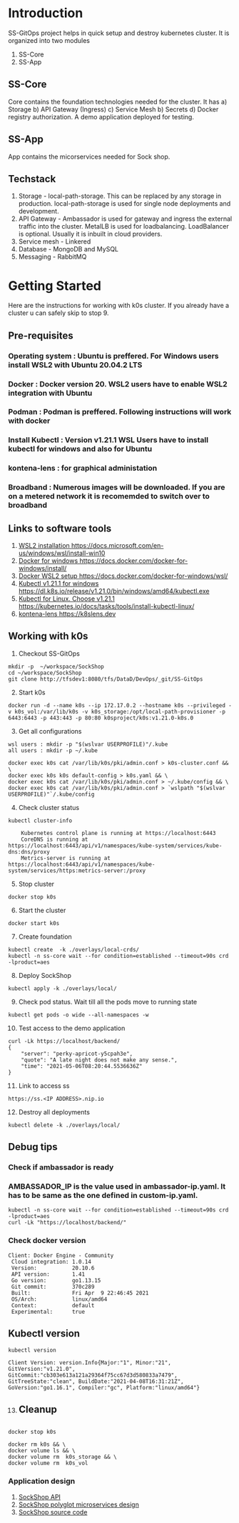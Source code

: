 # Introduction 
SS-GitOps project helps in quick setup and destroy  kubernetes cluster.
It is organized into two modules
1. SS-Core
2. SS-App

## SS-Core
Core contains the foundation technologies needed for the cluster.
It has a) Storage b) API Gateway (Ingress) c) Service Mesh b) Secrets d) Docker registry authorization.
A demo application deployed for testing.

## SS-App
App contains the micorservices needed for Sock shop.

## Techstack
1. Storage - local-path-storage. This can be replaced by any storage in production. local-path-storage is used for single node deployments and development.
2. API Gateway - Ambassador is used for gateway and ingress the external traffic into the cluster. MetalLB is used for loadbalancing. LoadBalancer is optional. Usually it is inbuilt in cloud providers. 
3. Service mesh - Linkered 
4. Database - MongoDB and MySQL
5. Messaging - RabbitMQ


# Getting Started
Here are the instructions for working with k0s cluster. If you already have a cluster u can safely skip to stop 9.

## Pre-requisites
### **Operating system** : Ubuntu is preffered. For Windows users install WSL2 with Ubuntu 20.04.2 LTS

### **Docker** : Docker version 20. WSL2 users have to enable WSL2 integration with Ubuntu

### **Podman** : Podman is preffered. Following instructions will work with docker

### **Install Kubectl** : **Version v1.21.1** WSL Users have to install kubectl for windows and also for Ubuntu

### **kontena-lens** : for graphical administation
### **Broadband** : Numerous images will be downloaded. If you are on a metered network it is recomemded to switch over to broadband

## Links to software tools
1. [WSL2 installation https://docs.microsoft.com/en-us/windows/wsl/install-win10 ](https://docs.microsoft.com/en-us/windows/wsl/install-win10 "WSL2 Ubuntu")
2. [Docker for windows https://docs.docker.com/docker-for-windows/install/ ](https://docs.docker.com/docker-for-windows/install/ "Docker for windows 10")
3. [Docker WSL2 setup  https://docs.docker.com/docker-for-windows/wsl/ ](https://docs.docker.com/docker-for-windows/wsl/ "Docker for WSL2")
3. [Kubectl v1.21.1 for windows https://dl.k8s.io/release/v1.21.0/bin/windows/amd64/kubectl.exe ](https://dl.k8s.io/release/v1.21.0/bin/windows/amd64/kubectl.exe "Kubectl for windows")
4. [Kubectl for Linux. Choose v1.21.1 https://kubernetes.io/docs/tasks/tools/install-kubectl-linux/ ](https://kubernetes.io/docs/tasks/tools/install-kubectl-linux/ "Kubectl for Linux")
5. [kontena-lens https://k8slens.dev ](https://k8slens.dev "kontena-lens")


## Working with k0s 

1. Checkout SS-GitOps 
```
mkdir -p  ~/workspace/SockShop
cd ~/workspace/SockShop
git clone http://tfsdev1:8080/tfs/DataD/DevOps/_git/SS-GitOps
```

2. Start k0s
```
docker run -d --name k0s --ip 172.17.0.2 --hostname k0s --privileged -v k0s_vol:/var/lib/k0s -v k0s_storage:/opt/local-path-provisioner -p 6443:6443 -p 443:443 -p 80:80 k0sproject/k0s:v1.21.0-k0s.0
```
3. Get all configurations
```
wsl users : mkdir -p "$(wslvar USERPROFILE)"/.kube
all users : mkdir -p ~/.kube

docker exec k0s cat /var/lib/k0s/pki/admin.conf > k0s-cluster.conf && \
docker exec k0s k0s default-config > k0s.yaml && \
docker exec k0s cat /var/lib/k0s/pki/admin.conf > ~/.kube/config && \
docker exec k0s cat /var/lib/k0s/pki/admin.conf > `wslpath "$(wslvar USERPROFILE)"`/.kube/config 
```
4. Check cluster status
```
kubectl cluster-info

    Kubernetes control plane is running at https://localhost:6443
    CoreDNS is running at https://localhost:6443/api/v1/namespaces/kube-system/services/kube-dns:dns/proxy
    Metrics-server is running at https://localhost:6443/api/v1/namespaces/kube-system/services/https:metrics-server:/proxy

```
5. Stop cluster 
```
docker stop k0s 
```
6. Start the cluster
```
docker start k0s 
```
7. Create foundation
```
kubectl create  -k ./overlays/local-crds/
kubectl -n ss-core wait --for condition=established --timeout=90s crd -lproduct=aes
```

8. Deploy SockShop 
```
kubectl apply -k ./overlays/local/
```
9. Check pod status. Wait till all the pods move to running state
```
kubectl get pods -o wide --all-namespaces -w
```

10. Test access to the demo application
```
curl -Lk https://localhost/backend/
{
    "server": "perky-apricot-y5cpah3e",
    "quote": "A late night does not make any sense.",
    "time": "2021-05-06T08:20:44.5536636Z"
}
```

11. Link to access ss
```
https://ss.<IP ADDRESS>.nip.io
```
12. Destroy all deployments
```
kubectl delete -k ./overlays/local/
```

## Debug tips
### Check if ambassador is ready
### AMBASSADOR_IP is the value used in ambassador-ip.yaml. It has to be same as the one defined in custom-ip.yaml.
```
kubectl -n ss-core wait --for condition=established --timeout=90s crd -lproduct=aes
curl -Lk "https://localhost/backend/"
```

### Check docker version
```
Client: Docker Engine - Community
 Cloud integration: 1.0.14
 Version:           20.10.6
 API version:       1.41
 Go version:        go1.13.15
 Git commit:        370c289
 Built:             Fri Apr  9 22:46:45 2021
 OS/Arch:           linux/amd64
 Context:           default
 Experimental:      true

```

## Kubectl version
```
kubectl version

Client Version: version.Info{Major:"1", Minor:"21", GitVersion:"v1.21.0", GitCommit:"cb303e613a121a29364f75cc67d3d580833a7479", GitTreeState:"clean", BuildDate:"2021-04-08T16:31:21Z", GoVersion:"go1.16.1", Compiler:"gc", Platform:"linux/amd64"}
```
13. ## Cleanup
```

docker stop k0s

docker rm k0s && \
docker volume ls && \
docker volume rm  k0s_storage && \
docker volume rm  k0s_vol

```

### Application design
1. [SockShop API](https://microservices-demo.github.io/api/index?url=https://raw.githubusercontent.com/microservices-demo/payment/master/api-spec/payment.json "SockShop Payments api")
2. [SockShop polyglot microservices design](https://github.com/microservices-demo/microservices-demo/blob/master/internal-docs/design.md "SockShop design")
3. [SockShop source code](https://github.com/microservices-demo "SockShop github link")